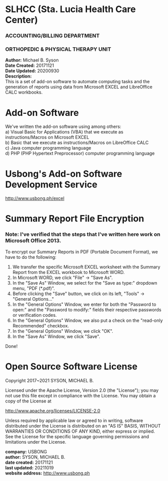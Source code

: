 # SLHCC (Sta. Lucia Health Care Center)
### ACCOUNTING/BILLING DEPARTMENT
### ORTHOPEDIC & PHYSICAL THERAPY UNIT
<b>Author:</b> Michael B. Syson</br>
<b>Date Created:</b> 20171121</br>
<b>Date Updated:</b> 20200930</br>
<b>Description:</b></br>
This is a set of add-on software to automate computing tasks and the generation of reports using data from Microsoft EXCEL and LibreOffice CALC workbooks.</br>

# Add-on Software
We've written the add-on software using among others:</br>
a) Visual Basic for Applications (VBA) that we execute as instructions/Macros on Microsoft EXCEL</br>
b) Basic that we execute as instructions/Macros on LibreOffice CALC</br>
c) Java computer programming language</br>
d) PHP (PHP Hypertext Preprocessor) computer programming language

# Usbong's Add-on Software Development Service
http://www.usbong.ph/excel

# Summary Report File Encryption
### Note: I've verified that the steps that I've written here work on Microsoft Office 2013. 
To encrypt our Summary Reports in PDF (Portable Document Format), we have to do the following:</br>
1) We transfer the specific Microsoft EXCEL worksheet with the Summary Report from the EXCEL workbook to Microsoft WORD.</br>
2) In Microsoft WORD, we click "File" -> "Save As".</br>
3) In the "Save As" Window, we select for the "Save as type:" dropdown menu, "PDF (\*.pdf)".</br>
4) Before clicking the "Save" button, we click on its left, "Tools" -> "General Options..."</br>
5) In the "General Options" Window, we enter for both the "Password to open:" and the "Password to modify:" fields their respective passwords or verification codes.</br>
6) In the "General Options" Window, we also put a check on the "read-only Recommended" checkbox.</br>
7) In the "General Options" Window, we click "OK".</br>
8) In the "Save As" Window, we click "Save".</br>

Done!

# Open Source Software License
Copyright 2017~2021 SYSON, MICHAEL B.

Licensed under the Apache License, Version 2.0 (the "License"); you may not use this file except in compliance with the License. You may obtain a copy of the License at

   http://www.apache.org/licenses/LICENSE-2.0
  
Unless required by applicable law or agreed to in writing, software distributed under the License is distributed on an "AS IS" BASIS, WITHOUT WARRANTIES OR CONDITIONS OF ANY KIND, either express or implied. See the License for the specific language governing permissions and limitations under the License.

<b>company:</b> USBONG<br/>
<b>author:</b> SYSON, MICHAEL B.<br/>
<b>date created:</b> 20171121<br/>
<b>last updated:</b> 20211019<br/>
<b>website address:</b> http://www.usbong.ph<br/>

